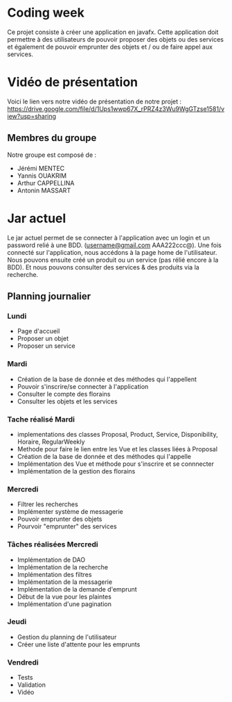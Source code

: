 # Coding week

Ce projet consiste à créer une application en javafx. 
Cette application doit permettre à des utilisateurs de pouvoir 
proposer des objets ou des services et également de pouvoir emprunter
des objets et / ou de faire appel aux services.

# Vidéo de présentation

Voici le lien vers notre vidéo de présentation de notre projet :
https://drive.google.com/file/d/1Ups1wwp67X_rPRZ4z3Wu9WgGTzse1581/view?usp=sharing

## Membres du groupe

Notre groupe est composé de :  
- Jérémi MENTEC
- Yannis OUAKRIM
- Arthur CAPPELLINA
- Antonin MASSART

# Jar actuel

Le jar actuel permet de se connecter à l'application avec un login et un password relié à une BDD. (username@gmail.com AAA222ccc@).
Une fois connecté sur l'application, nous accédons à la page home de l'utilisateur.
Nous pouvons ensuite créé un produit ou un service (pas rélié encore à la BDD).
Et nous pouvons consulter des services & des produits via la recherche.

## Planning journalier

### Lundi 
- Page d'accueil 
- Proposer un objet
- Proposer un service

### Mardi
- Création de la base de donnée et des méthodes qui l'appellent
- Pouvoir s'inscrire/se connecter à l'application
- Consulter le compte des florains
- Consulter les objets et les services

### Tache réalisé Mardi
- implementations des classes Proposal, Product, Service, Disponibility, Horaire, RegularWeekly
- Methode pour faire le lien entre les Vue et les classes liées à Proposal
- Création de la base de donnée et des méthodes qui l'appelle
- Implémentation des Vue et méthode pour s'inscrire et se connnecter
- Implémentation de la gestion des florains

### Mercredi
- Filtrer les recherches
- Implémenter système de messagerie
- Pouvoir emprunter des objets
- Pourvoir "emprunter" des services

### Tâches réalisées Mercredi
- Implémentation de DAO
- Implémentation de la recherche
- Implémentation des filtres
- Implémentation de la messagerie
- Implémentation de la demande d'emprunt
- Début de la vue pour les plaintes
- Implémentation d'une pagination

### Jeudi
- Gestion du planning de l'utilisateur
- Créer une liste d'attente pour les emprunts

### Vendredi 
- Tests
- Validation
- Vidéo
